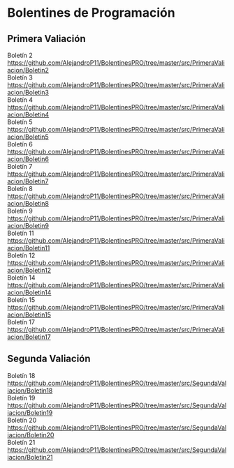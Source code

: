 # Bolentines de Programación
## Primera Valiación
Boletín 2 https://github.com/AlejandroP11/BolentinesPRO/tree/master/src/PrimeraValiacion/Boletin2 <br/>
Boletín 3 https://github.com/AlejandroP11/BolentinesPRO/tree/master/src/PrimeraValiacion/Boletin3 <br/>
Boletín 4 https://github.com/AlejandroP11/BolentinesPRO/tree/master/src/PrimeraValiacion/Boletin4 <br/>
Boletín 5 https://github.com/AlejandroP11/BolentinesPRO/tree/master/src/PrimeraValiacion/Boletin5 <br/>
Boletín 6 https://github.com/AlejandroP11/BolentinesPRO/tree/master/src/PrimeraValiacion/Boletin6 <br/>
Boletín 7 https://github.com/AlejandroP11/BolentinesPRO/tree/master/src/PrimeraValiacion/Boletin7 <br/> 
Boletín 8 https://github.com/AlejandroP11/BolentinesPRO/tree/master/src/PrimeraValiacion/Boletin8 <br/>
Boletín 9 https://github.com/AlejandroP11/BolentinesPRO/tree/master/src/PrimeraValiacion/Boletin9 <br/>
Boletín 11 https://github.com/AlejandroP11/BolentinesPRO/tree/master/src/PrimeraValiacion/Boletin11 <br/>
Boletín 12 https://github.com/AlejandroP11/BolentinesPRO/tree/master/src/PrimeraValiacion/Boletin12 <br/>
Boletín 14 https://github.com/AlejandroP11/BolentinesPRO/tree/master/src/PrimeraValiacion/Boletin14 <br/>
Boletín 15 https://github.com/AlejandroP11/BolentinesPRO/tree/master/src/PrimeraValiacion/Boletin15 <br/>
Boletín 17 https://github.com/AlejandroP11/BolentinesPRO/tree/master/src/PrimeraValiacion/Boletin17 <br/>
## Segunda Valiación
Boletín 18 https://github.com/AlejandroP11/BolentinesPRO/tree/master/src/SegundaValiacion/Boletin18 <br/>
Boletín 19 https://github.com/AlejandroP11/BolentinesPRO/tree/master/src/SegundaValiacion/Boletin19 <br/>
Boletín 20 https://github.com/AlejandroP11/BolentinesPRO/tree/master/src/SegundaValiacion/Boletin20 <br/>
Boletín 21 https://github.com/AlejandroP11/BolentinesPRO/tree/master/src/SegundaValiacion/Boletin21 <br/>
